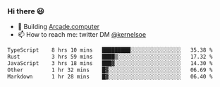 ### Hi there 😃

- 🔨 Building [Arcade.computer](https://arcade.computer)
- 📫 How to reach me: twitter DM [@kernelsoe](https://twitter.com/kernelsoe)

<!--START_SECTION:waka-->

```txt
TypeScript    8 hrs 10 mins   █████████░░░░░░░░░░░░░░░░   35.38 %
Rust          3 hrs 59 mins   ████▒░░░░░░░░░░░░░░░░░░░░   17.32 %
JavaScript    3 hrs 18 mins   ███▓░░░░░░░░░░░░░░░░░░░░░   14.30 %
Other         1 hr 32 mins    █▓░░░░░░░░░░░░░░░░░░░░░░░   06.69 %
Markdown      1 hr 28 mins    █▓░░░░░░░░░░░░░░░░░░░░░░░   06.40 %
```

<!--END_SECTION:waka-->
